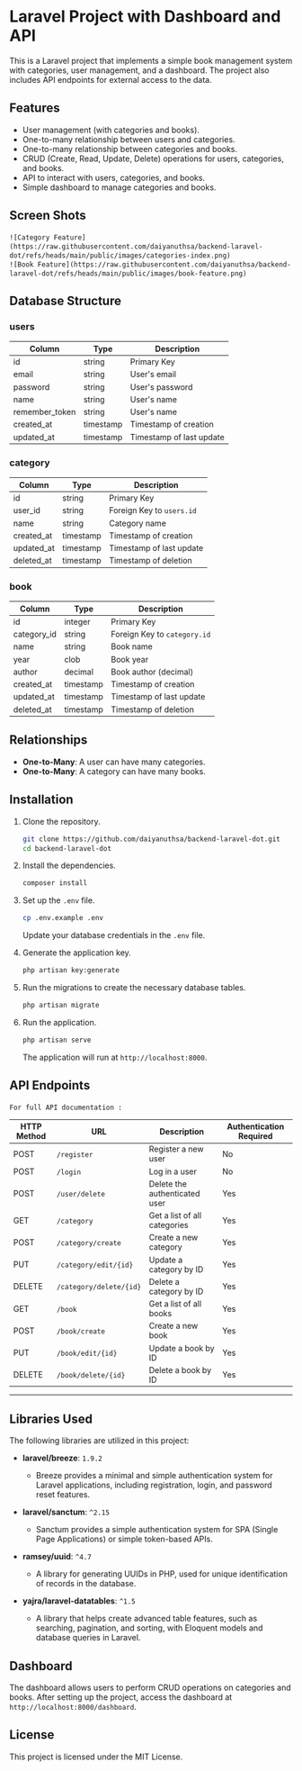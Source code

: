 # Laravel Project with Dashboard and API

This is a Laravel project that implements a simple book management system with categories, user management, and a dashboard. The project also includes API endpoints for external access to the data.

## Features

- User management (with categories and books).
- One-to-many relationship between users and categories.
- One-to-many relationship between categories and books.
- CRUD (Create, Read, Update, Delete) operations for users, categories, and books.
- API to interact with users, categories, and books.
- Simple dashboard to manage categories and books.

## Screen Shots
    ![Category Feature](https://raw.githubusercontent.com/daiyanuthsa/backend-laravel-dot/refs/heads/main/public/images/categories-index.png)
    ![Book Feature](https://raw.githubusercontent.com/daiyanuthsa/backend-laravel-dot/refs/heads/main/public/images/book-feature.png)
## Database Structure

### users

| Column        | Type      | Description                |
|---------------|-----------|----------------------------|
| id            | string    | Primary Key                |
| email         | string    | User's email               |
| password      | string    | User's password            |
| name          | string    | User's name                |
| remember_token| string    | User's name                |
| created_at    | timestamp | Timestamp of creation      |
| updated_at    | timestamp | Timestamp of last update   |

### category

| Column       | Type      | Description                |
|--------------|-----------|----------------------------|
| id           | string    | Primary Key                |
| user_id      | string    | Foreign Key to `users.id`  |
| name         | string    | Category name              |
| created_at   | timestamp | Timestamp of creation      |
| updated_at   | timestamp | Timestamp of last update   |
| deleted_at   | timestamp | Timestamp of deletion      |

### book

| Column       | Type      | Description                |
|--------------|-----------|----------------------------|
| id           | integer   | Primary Key                |
| category_id  | string    | Foreign Key to `category.id`|
| name         | string    | Book name                  |
| year         | clob      | Book year                  |
| author       | decimal   | Book author (decimal)      |
| created_at   | timestamp | Timestamp of creation      |
| updated_at   | timestamp | Timestamp of last update   |
| deleted_at   | timestamp | Timestamp of deletion      |

## Relationships

- **One-to-Many**: A user can have many categories.
- **One-to-Many**: A category can have many books.

## Installation

1. Clone the repository.

    ```bash
    git clone https://github.com/daiyanuthsa/backend-laravel-dot.git
    cd backend-laravel-dot
    ```

2. Install the dependencies.

    ```bash
    composer install
    ```

3. Set up the `.env` file.

    ```bash
    cp .env.example .env
    ```

    Update your database credentials in the `.env` file.

4. Generate the application key.

    ```bash
    php artisan key:generate
    ```

5. Run the migrations to create the necessary database tables.

    ```bash
    php artisan migrate
    ```


6. Run the application.

    ```bash
    php artisan serve
    ```

    The application will run at `http://localhost:8000`.

## API Endpoints
    For full API documentation :


| HTTP Method | URL                     | Description                       | Authentication Required |
|-------------|-------------------------|-----------------------------------|-------------------------|
| POST        | `/register`              | Register a new user               | No                      |
| POST        | `/login`                 | Log in a user                     | No                      |
| POST        | `/user/delete`           | Delete the authenticated user     | Yes                     |
| GET         | `/category`              | Get a list of all categories      | Yes                     |
| POST        | `/category/create`       | Create a new category             | Yes                     |
| PUT         | `/category/edit/{id}`    | Update a category by ID           | Yes                     |
| DELETE      | `/category/delete/{id}`  | Delete a category by ID           | Yes                     |
| GET         | `/book`                  | Get a list of all books           | Yes                     |
| POST        | `/book/create`           | Create a new book                 | Yes                     |
| PUT         | `/book/edit/{id}`        | Update a book by ID               | Yes                     |
| DELETE      | `/book/delete/{id}`      | Delete a book by ID               | Yes                     |

---


## Libraries Used

The following libraries are utilized in this project:
  
- **laravel/breeze**: `1.9.2`
  - Breeze provides a minimal and simple authentication system for Laravel applications, including registration, login, and password reset features.

- **laravel/sanctum**: `^2.15`
  - Sanctum provides a simple authentication system for SPA (Single Page Applications) or simple token-based APIs.

- **ramsey/uuid**: `^4.7`
  - A library for generating UUIDs in PHP, used for unique identification of records in the database.

- **yajra/laravel-datatables**: `^1.5`
  - A library that helps create advanced table features, such as searching, pagination, and sorting, with Eloquent models and database queries in Laravel.

## Dashboard

The dashboard allows users to perform CRUD operations on categories and books. After setting up the project, access the dashboard at `http://localhost:8000/dashboard`.

## License

This project is licensed under the MIT License.
